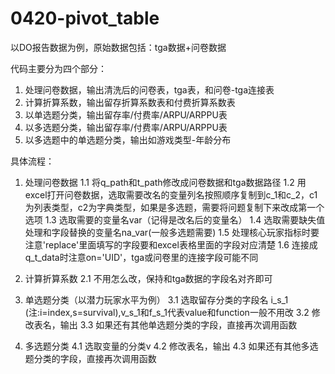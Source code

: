 # 0420-pivot_table
以DO报告数据为例，原始数据包括：tga数据+问卷数据

代码主要分为四个部分：
1. 处理问卷数据，输出清洗后的问卷表，tga表，和问卷-tga连接表
2. 计算折算系数，输出留存折算系数表和付费折算系数表
3. 以单选题分类，输出留存率/付费率/ARPU/ARPPU表
4. 以多选题分类，输出留存率/付费率/ARPU/ARPPU表
5. 以多选题中的单选题分类，输出如游戏类型-年龄分布

具体流程：
1. 处理问卷数据
  1.1 将q_path和t_path修改成问卷数据和tga数据路径
  1.2 用excel打开问卷数据，选取需要改名的变量列名按照顺序复制到c_1和c_2，c1为列表类型，c2为字典类型，如果是多选题，需要将问题复制下来改成第一个选项
  1.3 选取需要的变量名var（记得是改名后的变量名）
  1.4 选取需要缺失值处理和字段替换的变量名na_var(一般多选题需要)
  1.5 处理核心玩家指标时要注意'replace'里面填写的字段要和excel表格里面的字段对应清楚
  1.6 连接成q_t_data时注意on='UID'，tga或问卷里的连接字段可能不同

2. 计算折算系数
  2.1 不用怎么改，保持和tga数据的字段名对齐即可

3. 单选题分类（以潜力玩家水平为例）
  3.1 选取留存分类的字段名 i_s_1 (注:i=index,s=survival),v_s_1和f_s_1代表value和function一般不用改
  3.2 修改表名，输出
  3.3 如果还有其他单选题分类的字段，直接再次调用函数
 
4. 多选题分类
  4.1 选取变量的分类v
  4.2 修改表名，输出
  4.3 如果还有其他多选题分类的字段，直接再次调用函数


